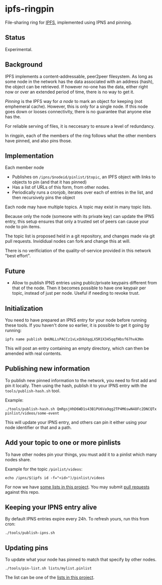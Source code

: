 # ipfs-ringpin

File-sharing ring for [IPFS](https://ipfs.io/), implemented using IPNS and pinning.

## Status
Experimental.

## Background

IPFS implements a content-addressable, peer2peer filesystem.
As long as some node in the network has the data associated with an address (hash), the object can be retrieved.
If however no-one has the data, either right now or over an extended period of time, there is no way to get it.

*Pinning* is the IPFS way for *a node* to mark an object for keeping (not emphemeral cache).
However, this is only for a single node. If this node goes down or looses connectivity, there is
no guarantee that anyone else has the.

For reliable serving of files, it is neccesary to ensure a level of redundancy.

In ringpin, each of the members of the ring follows what the other members have pinned, and also pins those.

## Implementation

Each member node

* Publishes on `/ipns/$nodeid/pinlist/$topic`, an IPFS object with links to objects to pin (and that it has pinned)
* Has a list of URLs of this form, from other nodes.
* Periodically runs a cronjob, iterates over each of entries in the list, and then recursively pins the object

Each node may have multiple topics. A topic may exist in many topic lists.

Because only the node (someone with its private key) can update the IPNS entry,
this setup ensures that only a trusted set of peers can cause your node to pin items.

The topic list is proposed held in a git repository, and changes made via git pull requests.
Invididual nodes can fork and change this at will.

There is no verificiation of the quality-of-service provided in this network "best effort".

## Future

* Allow to publish IPNS entries using public/private keypairs different from that of the node.
Then it becomes possible to have one keypair per topic, instead of just per node.
Useful if needing to revoke trust.

## Initialization

You need to have prepared an IPNS entry for your node before running these tools. If you haven't done so earlier, it is possible to get it going by running:

```
ipfs name publish QmUNLLsPACCz1vLxQVkXqqLX5R1X345qqfHbsf67hvA3Nn
```

This will post an entry containing an empty directory, which can then be amended with real contents.

## Publishing new information

To publish new pinned information to the network, you need to first add and pin it locally.
Then using the hash, publish it to your IPNS entry with the `tools/publish-hash.sh` tool.

Example:

```
./tools/publish-hash.sh QmRgsjHhD6WD1s43B1PU6Va9qg2TP4M6swN48Fc2DNCQTx pinlist/videos/some-event
```

This will update your IPNS entry, and others can pin it either using your node identifier or that and a path.

## Add your topic to one or more pinlists

To have other nodes pin your things, you must add it to a pinlist which many nodes share.

Example for the topic `/pinlist/videos`:

```
echo /ipns/$(ipfs id -f="<id>")/pinlist/videos
```

For now we have [some lists in this project](https://github.com/c-base/ipfs-ringpin/tree/master/lists).
You may submit [pull requests](https://github.com/c-base/ipfs-ringpin/pulls) against this repo.

## Keeping your IPNS entry alive

By default IPNS entries expire every 24h. To refresh yours, run this from cron:

```
./tools/publish-ipns.sh
```

## Updating pins

To update what your node has pinned to match that specify by other nodes.


```
./tools/pin-list.sh lists/mylist.pinlist
```

The list can be one of the [lists in this project](https://github.com/c-base/ipfs-ringpin/tree/master/lists).
